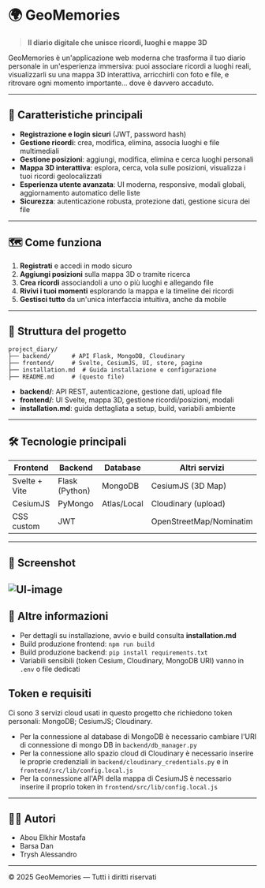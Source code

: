 # 🌍 GeoMemories

> **Il diario digitale che unisce ricordi, luoghi e mappe 3D**

GeoMemories è un'applicazione web moderna che trasforma il tuo diario personale in un'esperienza immersiva: puoi associare ricordi a luoghi reali, visualizzarli su una mappa 3D interattiva, arricchirli con foto e file, e ritrovare ogni momento importante... dove è davvero accaduto.

---

## 🚀 Caratteristiche principali

- **Registrazione e login sicuri** (JWT, password hash)
- **Gestione ricordi**: crea, modifica, elimina, associa luoghi e file multimediali
- **Gestione posizioni**: aggiungi, modifica, elimina e cerca luoghi personali
- **Mappa 3D interattiva**: esplora, cerca, vola sulle posizioni, visualizza i tuoi ricordi geolocalizzati
- **Esperienza utente avanzata**: UI moderna, responsive, modali globali, aggiornamento automatico delle liste
- **Sicurezza**: autenticazione robusta, protezione dati, gestione sicura dei file

---

## 🗺️ Come funziona

1. **Registrati** e accedi in modo sicuro
2. **Aggiungi posizioni** sulla mappa 3D o tramite ricerca
3. **Crea ricordi** associandoli a uno o più luoghi e allegando file
4. **Rivivi i tuoi momenti** esplorando la mappa e la timeline dei ricordi
5. **Gestisci tutto** da un'unica interfaccia intuitiva, anche da mobile

---

## 📂 Struttura del progetto

```
project_diary/
├── backend/      # API Flask, MongoDB, Cloudinary
├── frontend/     # Svelte, CesiumJS, UI, store, pagine
├── installation.md  # Guida installazione e configurazione
├── README.md     # (questo file)
```

- **backend/**: API REST, autenticazione, gestione dati, upload file
- **frontend/**: UI Svelte, mappa 3D, gestione ricordi/posizioni, modali
- **installation.md**: guida dettagliata a setup, build, variabili ambiente

---

## 🛠️ Tecnologie principali

| Frontend         | Backend         | Database   | Altri servizi         |
|------------------|----------------|------------|-----------------------|
| Svelte + Vite    | Flask (Python) | MongoDB    | CesiumJS (3D Map)     |
| CesiumJS         | PyMongo        | Atlas/Local| Cloudinary (upload)   |
| CSS custom       | JWT            |            | OpenStreetMap/Nominatim|

---

## 📸 Screenshot

![UI-image](https://github.com/user-attachments/assets/6cff603e-766f-4231-945f-6bfd5ee046b3)
---

## 📖 Altre informazioni

- Per dettagli su installazione, avvio e build consulta **installation.md**
- Build produzione frontend: `npm run build`
- Build produzione backend: `pip install requirements.txt`
- Variabili sensibili (token Cesium, Cloudinary, MongoDB URI) vanno in `.env` o file dedicati

## Token e requisiti
Ci sono 3 servizi cloud usati in questo progetto che richiedono token personali: MongoDB; CesiumJS; Cloudinary.
- Per la connessione al database di MongoDB è necessario cambiare l'URI di connessione di mongo DB in `backend/db_manager.py`
- Per la connessione allo spazio cloud di Cloudinary è necessario inserire le proprie credenziali in `backend/cloudinary_credentials.py` e in `frontend/src/lib/config.local.js`
- Per la connessione all'API della mappa di CesiumJS è necessario inserire il proprio token in `frontend/src/lib/config.local.js`

---

## 👨‍💻 Autori
- Abou Elkhir Mostafa
- Barsa Dan
- Trysh Alessandro

---

© 2025 GeoMemories — Tutti i diritti riservati
